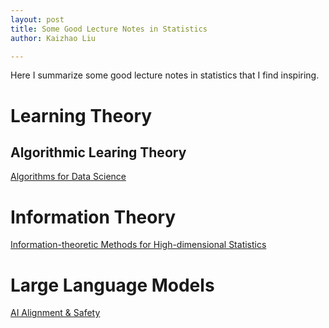 ```yaml
---
layout: post
title: Some Good Lecture Notes in Statistics
author: Kaizhao Liu

---
```


Here I summarize some good lecture notes in statistics that I find inspiring.

# Learning Theory

## Algorithmic Learing Theory

[Algorithms for Data Science](https://www.sitanchen.com/cs224-f23.html)



# Information Theory

[Information-theoretic Methods for High-dimensional Statistics](http://www.stat.yale.edu/~yw562/ln.html)


# Large Language Models

[AI Alignment & Safety](https://sites.google.com/view/cos598aisafety/)

